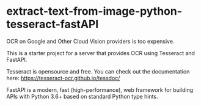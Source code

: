 # extract-text-from-image-python-tesseract-fastAPI


OCR on Google and Other Cloud Vision providers is too expensive.

This is a starter project for a server that provides OCR using Tesseract and FastAPI.

Tesseract is opensource and free. You can check out the documentation here: https://tesseract-ocr.github.io/tessdoc/

FastAPI is a modern, fast (high-performance), web framework for building APIs with Python 3.6+ based on standard Python type hints.
